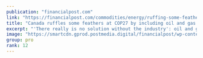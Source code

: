 ```yaml
---
publication: "financialpost.com"
link: "https://financialpost.com/commodities/energy/ruffing-some-feathers-at-cop27-canada-includes-oil-and-gas-companies-in-its-delegation"
title: "Canada ruffles some feathers at COP27 by including oil and gas representatives in its delegation"
excerpt: "'There really is no solution without the industry': oil and gas executives from Canada are attending the COP27 climate conference. Read on."
image: "https://smartcdn.gprod.postmedia.digital/financialpost/wp-content/uploads/2022/11/COP27-climate-gs1108.png"
group: pro
rank: 12
---
```

